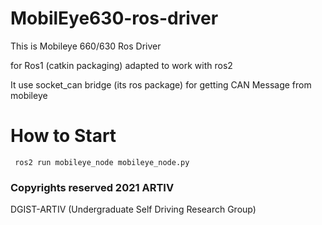 # MobilEye630-ros-driver

This is Mobileye 660/630 Ros Driver 

for Ros1 (catkin packaging) adapted to work with ros2 

It use socket_can bridge (its ros package) for getting CAN Message from mobileye

# How to Start

` ros2 run mobileye_node mobileye_node.py`



### Copyrights reserved 2021 ARTIV
DGIST-ARTIV (Undergraduate Self Driving Research Group)
